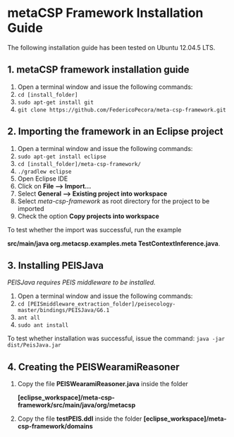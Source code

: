 # metaCSP Framework Installation Guide
The following installation guide has been tested on Ubuntu 12.04.5 LTS.

## 1. metaCSP framework installation guide
1. Open a terminal window and issue the following commands:
2. `cd [install_folder]`
3. `sudo apt-get install git`
4. `git clone https://github.com/FedericoPecora/meta-csp-framework.git`

## 2. Importing the framework in an Eclipse project
1. Open a terminal window and issue the following commands:
2. `sudo apt-get install eclipse`
3. `cd [install_folder]/meta-csp-framework/`
4. `./gradlew eclipse`
5. Open Eclipse IDE
6. Click on **File --> Import...**
7. Select **General --> Existing project into workspace**
8. Select *meta-csp-framework* as root directory for the project to be imported
9. Check the option **Copy projects into workspace**

To test whether the import was successful, run the example

**src/main/java org.metacsp.examples.meta TestContextInference.java**.

## 3. Installing PEISJava
*PEISJava requires PEIS middleware to be installed.*

1. Open a terminal window and issue the following commands:
2. `cd [PEISmiddleware_extraction_folder]/peisecology-master/bindings/PEISJava/G6.1`
3. `ant all`
4. `sudo ant install`

To test whether installation was successful, issue the command: `java -jar dist/PeisJava.jar`

## 4. Creating the PEISWearamiReasoner
1. Copy the file **PEISWearamiReasoner.java** inside the folder

      **[eclipse_workspace]/meta-csp-framework/src/main/java/org/metacsp**
2. Copy the file **testPEIS.ddl** inside the folder **[eclipse_workspace]/meta-csp-framework/domains**
